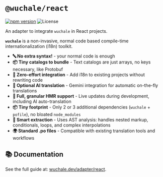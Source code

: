 # `@wuchale/react`

[![npm version](https://img.shields.io/npm/v/@wuchale/react)](https://www.npmjs.com/package/@wuchale/react) ![License](https://img.shields.io/github/license/wuchalejs/wuchale)

An adapter to integrate `wuchale` in React projects.

**`wuchale`** is a non-invasive, normal code based compile-time internationalization (i18n) toolkit.

- **🔤 No extra syntax!** - your normal code is enough
- **📦 Tiny catalogs to bundle** - Text catalogs are just arrays, no keys necessary, like Protobuf
- **🔧 Zero-effort integration** - Add i18n to existing projects without rewriting code
- **🤖 Optional AI translation** - Gemini integration for automatic on-the-fly translations
- **🔄 Full, granular HMR support** - Live updates during development, including AI auto-translation
- **📦 Tiny footprint** - Only 2 or 3 additional dependencies (`wuchale` + `pofile`), no bloated `node_modules`
- **🎯 Smart extraction** - Uses AST analysis: handles nested markup, conditionals, loops, and complex interpolations
- **🌍 Standard .po files** - Compatible with existing translation tools and workflows

## 📚 Documentation

See the full guide at: [wuchale.dev/adapter/react](https://wuchale.dev/adapters/react).
